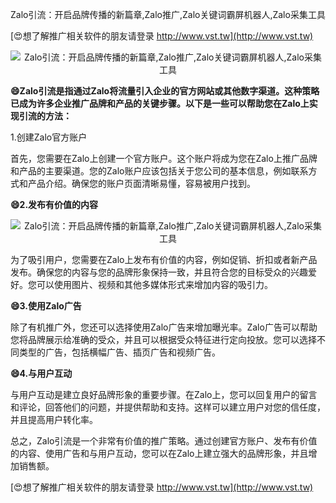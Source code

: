 Zalo引流：开启品牌传播的新篇章,Zalo推广,Zalo关键词霸屏机器人,Zalo采集工具

[😍想了解推广相关软件的朋友请登录 http://www.vst.tw](http://www.vst.tw)

 <center><img src="https://vst.tw/MP4/tuiguang/png/1.png" alt="Zalo引流：开启品牌传播的新篇章,Zalo推广,Zalo关键词霸屏机器人,Zalo采集工具"></center>

**😄Zalo引流是指通过Zalo将流量引入企业的官方网站或其他数字渠道。这种策略已成为许多企业推广品牌和产品的关键步骤。以下是一些可以帮助您在Zalo上实现引流的方法：**

1.创建Zalo官方账户

首先，您需要在Zalo上创建一个官方账户。这个账户将成为您在Zalo上推广品牌和产品的主要渠道。您的Zalo账户应该包括关于您公司的基本信息，例如联系方式和产品介绍。确保您的账户页面清晰易懂，容易被用户找到。

**😄2.发布有价值的内容**

 <center><img src="https://vst.tw/MP4/tuiguang/png/4.png" alt="Zalo引流：开启品牌传播的新篇章,Zalo推广,Zalo关键词霸屏机器人,Zalo采集工具"></center>

为了吸引用户，您需要在Zalo上发布有价值的内容，例如促销、折扣或者新产品发布。确保您的内容与您的品牌形象保持一致，并且符合您的目标受众的兴趣爱好。您可以使用图片、视频和其他多媒体形式来增加内容的吸引力。

**😄3.使用Zalo广告**

除了有机推广外，您还可以选择使用Zalo广告来增加曝光率。Zalo广告可以帮助您将品牌展示给准确的受众，并且可以根据受众特征进行定向投放。您可以选择不同类型的广告，包括横幅广告、插页广告和视频广告。

**😄4.与用户互动**

与用户互动是建立良好品牌形象的重要步骤。在Zalo上，您可以回复用户的留言和评论，回答他们的问题，并提供帮助和支持。这样可以建立用户对您的信任度，并且提高用户转化率。

总之，Zalo引流是一个非常有价值的推广策略。通过创建官方账户、发布有价值的内容、使用广告和与用户互动，您可以在Zalo上建立强大的品牌形象，并且增加销售额。

[😍想了解推广相关软件的朋友请登录 http://www.vst.tw](http://www.vst.tw)



